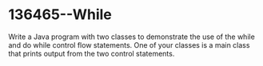 # 136465--While
Write a Java program with two classes to demonstrate the use of the while and do while control flow statements. One of your classes is a main class that prints output from the two control statements.
